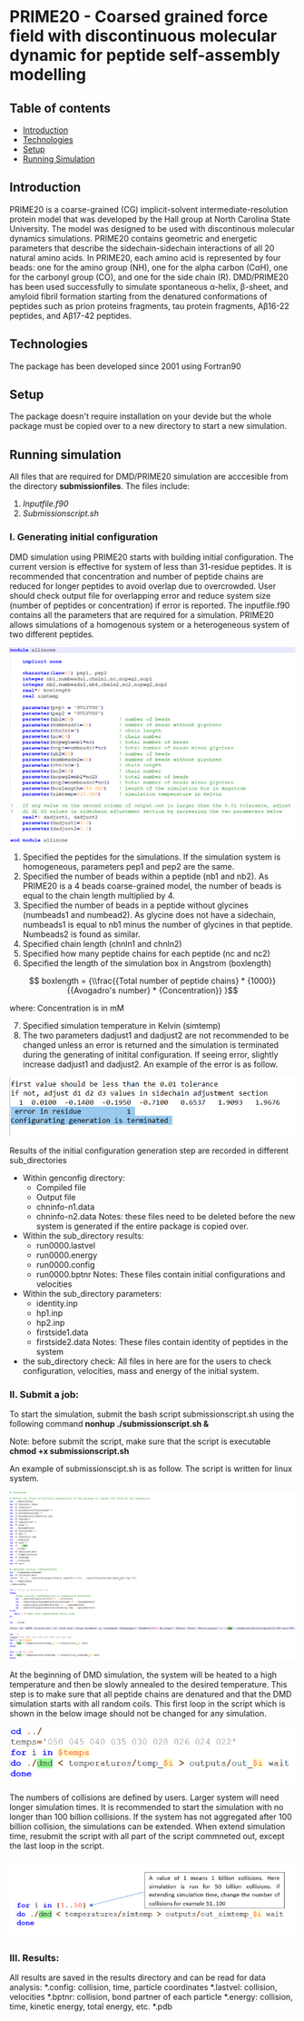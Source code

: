 # PRIME20 - Coarsed grained force field with discontinuous molecular dynamic for peptide self-assembly modelling 
## Table of contents
* [Introduction](#introduction)
* [Technologies](#technologies)
* [Setup](#setup)
* [Running Simulation](#running-simulation)
## Introduction
PRIME20 is a coarse-grained (CG) implicit-solvent intermediate-resolution protein model that was developed by the Hall group at North Carolina State University. The model was designed to be used with discontinous molecular dynamics simulations. PRIME20 contains geometric and energetic parameters that describe the sidechain-sidechain interactions of all 20 natural amino acids. In PRIME20, each amino acid is represented by four beads: one for the amino group (NH), one for the alpha carbon (CαH), one for the carbonyl group (CO), and one for the side chain (R). DMD/PRIME20 has been used successfully to simulate spontaneous α-helix, β-sheet, and amyloid fibril formation starting from the denatured conformations of peptides such as prion proteins fragments, tau protein fragments, Aβ16-22 peptides, and  Aβ17-42 peptides.
## Technologies
The package has been developed since 2001 using Fortran90
## Setup
The package doesn't require installation on your devide but the whole package must be copied over to a new directory to start a new simulation.
## Running simulation
All files that are required for DMD/PRIME20 simulation are acccesible from the directory **submissionfiles**. The files include:
1. *Inputfile.f90*
2. *Submissionscript.sh*
### I.	Generating initial configuration
DMD simulation using PRIME20 starts with building initial configuration. The current version is effective for system of less than 31-residue peptides. It is recommended that concentration and number of peptide chains are reduced for longer peptides to avoid overlap due to overcrowded. User should check output file for overlapping error and reduce system size (number of peptides or concentration) if error is reported.
The inputfile.f90 contains all the parameters that are required for a simulation. PRIME20 allows simulations of a homogenous system or a heterogeneous system of two different peptides. 

 ![Temp Doc/images/initial_allinone.png](https://github.com/CarolHall-NCSU-CBE/Serial-DMD-PRIME20/blob/45eb102c71d57b322d413f7297eed412a19df235/Temp%20Doc/images/initial_allinone.png)
1. Specified the peptides for the simulations. If the simulation system is homogeneous, parameters pep1 and pep2 are the same. 
2. Specified the number of beads within a peptide (nb1 and nb2). As PRIME20 is a 4 beads coarse-grained model, the number of beads is equal to the chain length multiplied by 4.
3. Specified the number of beads in a peptide without glycines (numbeads1 and numbead2). As glycine does not have a sidechain, numbeads1 is equal to nb1 minus the number of glycines in that peptide. Numbeads2 is found as similar.
4. Specified chain length (chnln1 and chnln2)
5. Specified how many peptide chains for each peptide (nc and nc2) 
6. Specified the length of the simulation box in Angstrom (boxlength)

$$ boxlength = {\\frac{{Total number of peptide chains} * {1000}}{{Avogadro's number} * {Concentration}} }$$

where: Concentration is in mM

7. Specified simulation temperature in Kelvin (simtemp)
8. The two parameters dadjust1 and dadjust2 are not recommended to be changed unless an error is returned and the simulation is terminated during the generating of initital configuration. If seeing error, slightly increase dadjust1 and dadjust2. An example of the error is as follow.

 ![Temp Doc/images/Error.png](https://github.com/CarolHall-NCSU-CBE/Serial-DMD-PRIME20/blob/ace39b9324962999c9f1ee448907000c8d65d9e1/Temp%20Doc/images/Error.png)
 
Results of the initial configuration generation step are recorded in different sub_directories
- Within genconfig directory:
	- Compiled file
	- Output file
	- chninfo-n1.data
	- chninfo-n2.data
Notes: these files need to be deleted before the new system is generated if the entire package is copied over.
- Within the sub_directory results:
	- run0000.lastvel
	- run0000.energy
	- run0000.config
	- run0000.bptnr
Notes: These files contain initial configurations and velocities
- Within the sub_directory parameters:
	- identity.inp
	- hp1.inp
	- hp2.inp
	- firstside1.data
	- firstside2.data
Notes: These files contain identity of peptides in the system
- the sub_directory check: All files in here are for the users to check configuration, velocities, mass and energy of the initial system.


### II. Submit a job:
To start the simulation, submit the bash script submissionscript.sh using the following command
	**nonhup ./submissionscript.sh &**

Note: before submit the script, make sure that the script is executable **chmod +x submissionscript.sh**

An example of submissionscipt.sh is as follow. The script is written for linux system.

![Temp Doc/images/submissionscript.png](https://github.com/CarolHall-NCSU-CBE/Serial-DMD-PRIME20/blob/5eaa761bcdac4380ae3ee64845596951d801e78b/Temp%20Doc/images/submissionscript.png)

At the beginning of DMD simulation, the system will be heated to a high temperature and then be slowly annealed to the desired temperature. This step is to make sure that all peptide chains are denatured and that the DMD simulation starts with all random coils. This first loop in the script which is shown in the below image should not be changed for any simulation. 

![Temp Doc/images/annealing.png](https://github.com/CarolHall-NCSU-CBE/Serial-DMD-PRIME20/blob/8ebe9e46a5c20129c74ce8ccb5cc311bd75873a2/Temp%20Doc/images/annealing.png)

The numbers of collisions are defined by users. Larger system will need longer simulation times. It is recommended to start the simulation with no longer than 100 billion collisions. If the system has not aggregated after 100 billion collision, the simulations can be extended. When extend simulation time, resubmit the script with all part of the script commneted out, except the last loop in the script.

![Temp Doc/images/simulationloop.png](https://github.com/CarolHall-NCSU-CBE/Serial-DMD-PRIME20/blob/0b52f15932624b4a49c927d5baba649b843e7876/Temp%20Doc/images/simulationloop.png)

### III. Results:
All results are saved in the results directory and can be read for data analysis:
	*.config: collision, time, particle coordinates
	*.lastvel: collision, velocities 
	*.bptnr: collision, bond partner of each particle
	*.energy: collision, time, kinetic energy, total energy, etc.
	*.pdb

